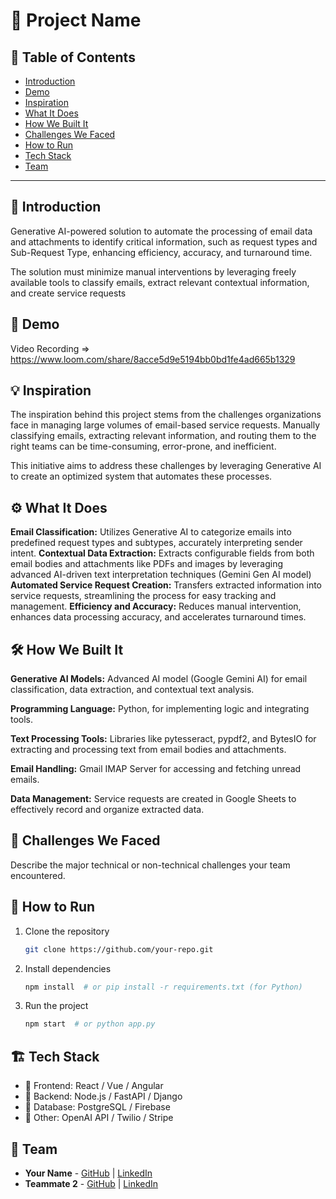 # 🚀 Project Name

## 📌 Table of Contents
- [Introduction](#introduction)
- [Demo](#demo)
- [Inspiration](#inspiration)
- [What It Does](#what-it-does)
- [How We Built It](#how-we-built-it)
- [Challenges We Faced](#challenges-we-faced)
- [How to Run](#how-to-run)
- [Tech Stack](#tech-stack)
- [Team](#team)

---

## 🎯 Introduction
Generative AI-powered solution to automate the processing of email data and attachments to identify critical information, such as request types and Sub-Request Type, enhancing efficiency, accuracy, and turnaround time. 

The solution must minimize manual interventions by leveraging freely available tools to classify emails, extract relevant contextual information, and create service requests

## 🎥 Demo
Video Recording => https://www.loom.com/share/8acce5d9e5194bb0bd1fe4ad665b1329


## 💡 Inspiration
The inspiration behind this project stems from the challenges organizations face in managing large volumes of email-based service requests. Manually classifying emails, extracting relevant information, and routing them to the right teams can be time-consuming, error-prone, and inefficient.

This initiative aims to address these challenges by leveraging Generative AI to create an optimized system that automates these processes.

## ⚙️ What It Does

**Email Classification:** 
Utilizes Generative AI to categorize emails into predefined request types and subtypes, accurately interpreting sender intent.
**Contextual Data Extraction:** 
Extracts configurable fields from both email bodies and attachments like PDFs and images by leveraging advanced AI-driven text interpretation techniques (Gemini Gen AI model)
**Automated Service Request Creation:** 
Transfers extracted information into service requests, streamlining the process for easy tracking and management.
**Efficiency and Accuracy:** 
Reduces manual intervention, enhances data processing accuracy, and accelerates turnaround times.

## 🛠️ How We Built It

**Generative AI Models:** 
Advanced AI model (Google Gemini AI) for email classification, data extraction, and contextual text analysis. 

**Programming Language:** 
Python, for implementing logic and integrating tools.

**Text Processing Tools:** 
Libraries like pytesseract, pypdf2, and BytesIO for extracting and processing text from email bodies and attachments.

**Email Handling:** 
Gmail IMAP Server for accessing and fetching unread emails.

**Data Management:** 
Service requests are created in Google Sheets to effectively record and organize extracted data.


## 🚧 Challenges We Faced
Describe the major technical or non-technical challenges your team encountered.

## 🏃 How to Run
1. Clone the repository  
   ```sh
   git clone https://github.com/your-repo.git
   ```
2. Install dependencies  
   ```sh
   npm install  # or pip install -r requirements.txt (for Python)
   ```
3. Run the project  
   ```sh
   npm start  # or python app.py
   ```

## 🏗️ Tech Stack
- 🔹 Frontend: React / Vue / Angular
- 🔹 Backend: Node.js / FastAPI / Django
- 🔹 Database: PostgreSQL / Firebase
- 🔹 Other: OpenAI API / Twilio / Stripe

## 👥 Team
- **Your Name** - [GitHub](#) | [LinkedIn](#)
- **Teammate 2** - [GitHub](#) | [LinkedIn](#)
